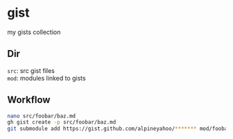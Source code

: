 # gist
my gists collection
## Dir
`src`: src gist files  
`mod`: modules linked to gists  

## Workflow
```bash
nano src/foobar/baz.md
gh gist create -p src/foobar/baz.md
git submodule add https://gist.github.com/alpineyahoo/******* mod/foobar/bar.md
```
